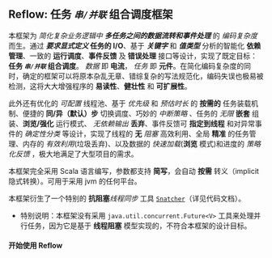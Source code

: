 ## Reflow: 任务 _`串/并联`_ 组合调度框架

本框架为 _简化复杂业务逻辑中 **多任务之间的数据流转和事件处理**_ 的 _编码复杂度_ 而生。通过 **_要求显式定义_ 任务的 I/O**、基于 _**关键字**_ 和 _**值类型**_ 分析的智能化 **依赖管理**、一致的 **运行调度**、**事件反馈** 及 **错误处理** 接口等设计，实现了既定目标：**任务 _`串/并联`_ 组合调度**。 _数据_ 即 **电流**， _任务_ 即 **元件**。在简化编码复杂度的同时，确定的框架可以将原本杂乱无章、错综复杂的写法规范化，编码失误也极易被检测，这将大大增强程序的 **易读性**、**健壮性** 和 **可扩展性**。

此外还有优化的 _可配置_ 线程池、基于 _优先级_ 和 _预估时长_ 的 **按需的** 任务装载机制、便捷的 **同/异（默认）步** 切换调度、巧妙的 _中断策略_ 、任务的 _无限_ **嵌套** 组装、**浏览/强化** 运行模式、 _无依赖输出_ **丢弃**、事件反馈可 **指定到线程** 和对异常事件的 _确定性分类_ 等设计，实现了线程的 **无** _阻塞_ 高效利用、全局 **精准** 的任务管理、内存的 _有效利用_(垃圾丢弃)、以及数据的 _快速加载_(**浏览** 模式)和进度的 _策略化反馈_ ，极大地满足了大型项目的需求。

本框架完全采用 Scala 语言编写，参数都支持 **简写**，会自动 **按需** 转义（implicit 隐式转换）。可用于采用 jvm 的任何平台。

本框架衍生了一个特别的 **抗阻塞**_线程同步_ 工具 [`Snatcher`](https://github.com/WeiChou/Reflow/blob/master/src/main/scala/hobby/wei/c/tool/Snatcher.scala)（详见代码文档）。

* 特别说明：本框架没有采用 `java.util.concurrent.Future<V>` 工具来处理并行任务，因为它是基于 **线程阻塞** 模型实现的，不符合本框架的设计目标。

#### 开始使用 Reflow
